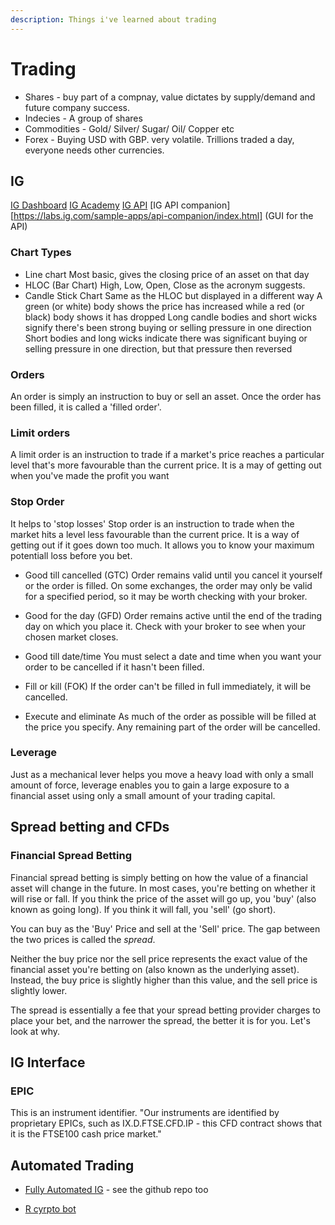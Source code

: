 ```yaml
---
description: Things i've learned about trading
---
```


# Trading
* Shares - buy part of a compnay, value dictates by supply/demand and future company success.
* Indecies - A group of shares
* Commodities - Gold/ Silver/ Sugar/  Oil/ Copper etc
* Forex - Buying USD with GBP. very volatile. Trillions traded a day, everyone needs other currencies. 

## IG
[IG Dashboard](https://www.ig.com/uk/myig/dashboard)
[IG Academy](https://www.ig.com//uk/learn-to-trade/ig-academy)
[IG API](https://labs.ig.com/)
[IG API companion][https://labs.ig.com/sample-apps/api-companion/index.html] (GUI for the API)
### Chart Types
* Line chart
Most basic, gives the closing price of an asset on that day
* HLOC (Bar Chart)
High, Low, Open, Close as the acronym suggests.
* Candle Stick Chart
Same as the HLOC but displayed in a different way
A green (or white) body shows the price has increased while a red (or black) body shows it has dropped
Long candle bodies and short wicks signify there's been strong buying or selling pressure in one direction
Short bodies and long wicks indicate there was significant buying or selling pressure in one direction, but that pressure then reversed
### Orders
An order is simply an instruction to buy or sell an asset. Once the order has been filled, it is called a 'filled order'.
### Limit orders
A limit order is an instruction to trade if a market's price reaches a particular level that's more favourable than the current price.
It is a may of getting out when you've made the profit you want
### Stop Order
It helps to 'stop losses'
Stop order is an instruction to trade when the market hits a level less favourable than the current price.
It is a way of getting out if it goes down too much. It allows you to know your maximum potentiall loss before you bet. 

* Good till cancelled (GTC)
Order remains valid until you cancel it yourself or the order is filled. On some exchanges, the order may only be valid for a specified period, so it may be worth checking with your broker.

* Good for the day (GFD)
Order remains active until the end of the trading day on which you place it. Check with your broker to see when your chosen market closes.

* Good till date/time
You must select a date and time when you want your order to be cancelled if it hasn't been filled.

* Fill or kill (FOK)
If the order can't be filled in full immediately, it will be cancelled.

* Execute and eliminate
As much of the order as possible will be filled at the price you specify. Any remaining part of the order will be cancelled.

### Leverage
Just as a mechanical lever helps you move a heavy load with only a small amount of force, leverage enables you to gain a large exposure to a financial asset using only a small amount of your trading capital.

## Spread betting and CFDs
### Financial Spread Betting
Financial spread betting is simply betting on how the value of a financial asset will change in the future. In most cases, you're betting on whether it will rise or fall. If you think the price of the asset will go up, you 'buy' (also known as going long). If you think it will fall, you 'sell' (go short).

You can buy as the 'Buy' Price and sell at the 'Sell' price. The gap between the two prices is called the *spread*.

Neither the buy price nor the sell price represents the exact value of the financial asset you're betting on (also known as the underlying asset). Instead, the buy price is slightly higher than this value, and the sell price is slightly lower.

The spread is essentially a fee that your spread betting provider charges to place your bet, and the narrower the spread, the better it is for you. Let's look at why.

## IG Interface

### EPIC
This is an instrument identifier.
"Our instruments are identified by proprietary EPICs, such as IX.D.FTSE.CFD.IP - this CFD contract shows that it is the FTSE100 cash price market."


## Automated Trading

* [Fully Automated IG](https://www.reddit.com/r/UKInvesting/comments/7q67cw/faig_fully_automated_ig_trading_a_python_script/) - see the github repo too

* [R cyrpto bot](https://towardsdatascience.com/build-a-cryptocurrency-trading-bot-with-r-1445c429e1b1)
